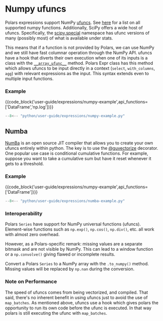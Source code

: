 # Numpy ufuncs

Polars expressions support NumPy [ufuncs](https://numpy.org/doc/stable/reference/ufuncs.html). See [here](https://numpy.org/doc/stable/reference/ufuncs.html#available-ufuncs)
for a list on all supported numpy functions. Additionally, SciPy offers a wide host of ufuncs. Specifically, the [scipy.special](https://docs.scipy.org/doc/scipy/reference/special.html#module-scipy.special) namespace has ufunc versions of many (possibly most) of what is available under stats.

This means that if a function is not provided by Polars, we can use NumPy and we still have fast columnar operation through the NumPy API. ufuncs have a hook that diverts their own execution when one of its inputs is a class with the [`__array_ufunc__`](https://numpy.org/doc/stable/reference/arrays.classes.html#special-attributes-and-methods) method. Polars Expr class has this method which allows ufuncs to be input directly in a context (`select`, `with_columns`, `agg`) with relevant expressions as the input. This syntax extends even to multiple input functions.

### Example

{{code_block('user-guide/expressions/numpy-example',api_functions=['DataFrame','np.log'])}}

```python exec="on" result="text" session="user-guide/numpy"
--8<-- "python/user-guide/expressions/numpy-example.py"
```

## Numba

[NumBa](https://numba.pydata.org/) is an open source JIT compiler that allows you to create your own ufuncs entirely within python. The key is to use the [@guvectorize](https://numba.readthedocs.io/en/stable/user/vectorize.html#the-guvectorize-decorator) decorator. One popular use case is conditional cumulative functions. For example, suppose you want to take a cumulative sum but have it reset whenever it gets to a threshold.

### Example

{{code_block('user-guide/expressions/numpy-example',api_functions=['DataFrame'])}}

```python exec="on" result="text" session="user-guide/numpy"
--8<-- "python/user-guide/expressions/numba-example.py"
```

### Interoperability

Polars `Series` have support for NumPy universal functions (ufuncs). Element-wise functions such as `np.exp()`, `np.cos()`, `np.div()`, etc. all work with almost zero overhead.

However, as a Polars-specific remark: missing values are a separate bitmask and are not visible by NumPy. This can lead to a window function or a `np.convolve()` giving flawed or incomplete results.

Convert a Polars `Series` to a NumPy array with the `.to_numpy()` method. Missing values will be replaced by `np.nan` during the conversion.

### Note on Performance

The speed of ufuncs comes from being vectorized, and compiled. That said, there's no inherent benefit in using ufuncs just to avoid the use of `map_batches`. As mentioned above, ufuncs use a hook which gives polars the opportunity to run its own code before the ufunc is executed. In that way polars is still executing the ufunc with `map_batches`.
